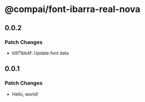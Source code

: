 # @compai/font-ibarra-real-nova

## 0.0.2

### Patch Changes

- b971bb4f: Update font data

## 0.0.1

### Patch Changes

- Hello, world!
